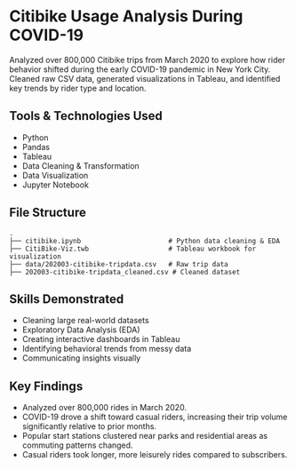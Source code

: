 # Citibike Usage Analysis During COVID-19

Analyzed over 800,000 Citibike trips from March 2020 to explore how rider behavior shifted during the early COVID-19 pandemic in New York City. Cleaned raw CSV data, generated visualizations in Tableau, and identified key trends by rider type and location.

## Tools & Technologies Used

- Python
- Pandas
- Tableau
- Data Cleaning & Transformation
- Data Visualization
- Jupyter Notebook

## File Structure

```text
.
├── citibike.ipynb                      # Python data cleaning & EDA
├── CitiBike-Viz.twb                    # Tableau workbook for visualization
├── data/202003-citibike-tripdata.csv   # Raw trip data
├── 202003-citibike-tripdata_cleaned.csv # Cleaned dataset
```

## Skills Demonstrated

- Cleaning large real-world datasets
- Exploratory Data Analysis (EDA)
- Creating interactive dashboards in Tableau
- Identifying behavioral trends from messy data
- Communicating insights visually

## Key Findings

- Analyzed over 800,000 rides in March 2020.
- COVID-19 drove a shift toward casual riders, increasing their trip volume significantly relative to prior months.
- Popular start stations clustered near parks and residential areas as commuting patterns changed.
- Casual riders took longer, more leisurely rides compared to subscribers.

